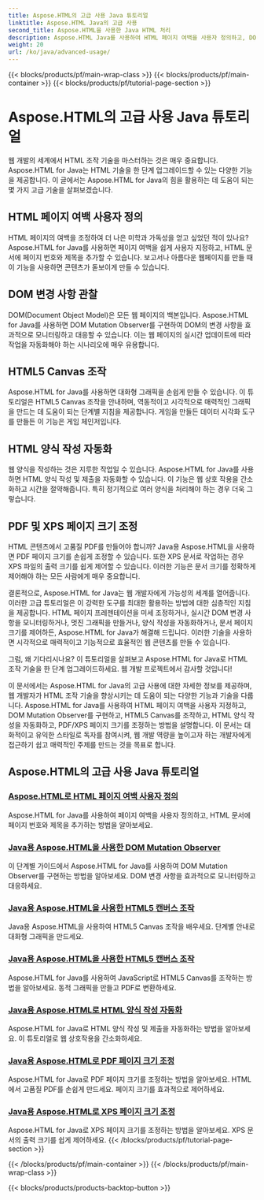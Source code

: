 ```yaml
---
title: Aspose.HTML의 고급 사용 Java 튜토리얼
linktitle: Aspose.HTML Java의 고급 사용
second_title: Aspose.HTML을 사용한 Java HTML 처리
description: Aspose.HTML Java를 사용하여 HTML 페이지 여백을 사용자 정의하고, DOM 변형 관찰자를 구현하고, HTML5 Canvas를 조작하고, HTML 양식 작성을 자동화하는 방법을 알아보세요.
weight: 20
url: /ko/java/advanced-usage/
---
```


{{< blocks/products/pf/main-wrap-class >}}
{{< blocks/products/pf/main-container >}}
{{< blocks/products/pf/tutorial-page-section >}}

# Aspose.HTML의 고급 사용 Java 튜토리얼


웹 개발의 세계에서 HTML 조작 기술을 마스터하는 것은 매우 중요합니다. Aspose.HTML for Java는 HTML 기술을 한 단계 업그레이드할 수 있는 다양한 기능을 제공합니다. 이 글에서는 Aspose.HTML for Java의 힘을 활용하는 데 도움이 되는 몇 가지 고급 기술을 살펴보겠습니다.

## HTML 페이지 여백 사용자 정의

HTML 페이지의 여백을 조정하여 더 나은 미학과 가독성을 얻고 싶었던 적이 있나요? Aspose.HTML for Java를 사용하면 페이지 여백을 쉽게 사용자 지정하고, HTML 문서에 페이지 번호와 제목을 추가할 수 있습니다. 보고서나 아름다운 웹페이지를 만들 때 이 기능을 사용하면 콘텐츠가 돋보이게 만들 수 있습니다.

## DOM 변경 사항 관찰

DOM(Document Object Model)은 모든 웹 페이지의 백본입니다. Aspose.HTML for Java를 사용하면 DOM Mutation Observer를 구현하여 DOM의 변경 사항을 효과적으로 모니터링하고 대응할 수 있습니다. 이는 웹 페이지의 실시간 업데이트에 따라 작업을 자동화해야 하는 시나리오에 매우 유용합니다.

## HTML5 Canvas 조작

Aspose.HTML for Java를 사용하면 대화형 그래픽을 손쉽게 만들 수 있습니다. 이 튜토리얼은 HTML5 Canvas 조작을 안내하며, 역동적이고 시각적으로 매력적인 그래픽을 만드는 데 도움이 되는 단계별 지침을 제공합니다. 게임을 만들든 데이터 시각화 도구를 만들든 이 기능은 게임 체인저입니다.

## HTML 양식 작성 자동화

웹 양식을 작성하는 것은 지루한 작업일 수 있습니다. Aspose.HTML for Java를 사용하면 HTML 양식 작성 및 제출을 자동화할 수 있습니다. 이 기능은 웹 상호 작용을 간소화하고 시간을 절약해줍니다. 특히 정기적으로 여러 양식을 처리해야 하는 경우 더욱 그렇습니다.

## PDF 및 XPS 페이지 크기 조정

HTML 콘텐츠에서 고품질 PDF를 만들어야 합니까? Java용 Aspose.HTML을 사용하면 PDF 페이지 크기를 손쉽게 조정할 수 있습니다. 또한 XPS 문서로 작업하는 경우 XPS 파일의 출력 크기를 쉽게 제어할 수 있습니다. 이러한 기능은 문서 크기를 정확하게 제어해야 하는 모든 사람에게 매우 중요합니다.

결론적으로, Aspose.HTML for Java는 웹 개발자에게 가능성의 세계를 열어줍니다. 이러한 고급 튜토리얼은 이 강력한 도구를 최대한 활용하는 방법에 대한 심층적인 지침을 제공합니다. HTML 페이지 프레젠테이션을 미세 조정하거나, 실시간 DOM 변경 사항을 모니터링하거나, 멋진 그래픽을 만들거나, 양식 작성을 자동화하거나, 문서 페이지 크기를 제어하든, Aspose.HTML for Java가 해결해 드립니다. 이러한 기술을 사용하면 시각적으로 매력적이고 기능적으로 효율적인 웹 콘텐츠를 만들 수 있습니다.

그럼, 왜 기다리시나요? 이 튜토리얼을 살펴보고 Aspose.HTML for Java로 HTML 조작 기술을 한 단계 업그레이드하세요. 웹 개발 프로젝트에서 감사할 것입니다!

이 문서에서는 Aspose.HTML for Java의 고급 사용에 대한 자세한 정보를 제공하며, 웹 개발자가 HTML 조작 기술을 향상시키는 데 도움이 되는 다양한 기능과 기술을 다룹니다. Aspose.HTML for Java를 사용하여 HTML 페이지 여백을 사용자 지정하고, DOM Mutation Observer를 구현하고, HTML5 Canvas를 조작하고, HTML 양식 작성을 자동화하고, PDF/XPS 페이지 크기를 조정하는 방법을 설명합니다. 이 문서는 대화적이고 유익한 스타일로 독자를 참여시켜, 웹 개발 역량을 높이고자 하는 개발자에게 접근하기 쉽고 매력적인 주제를 만드는 것을 목표로 합니다.

## Aspose.HTML의 고급 사용 Java 튜토리얼
### [Aspose.HTML로 HTML 페이지 여백 사용자 정의](./css-extensions-adding-title-page-number/)
Aspose.HTML for Java를 사용하여 페이지 여백을 사용자 정의하고, HTML 문서에 페이지 번호와 제목을 추가하는 방법을 알아보세요.
### [Java용 Aspose.HTML을 사용한 DOM Mutation Observer](./dom-mutation-observer-observing-node-additions/)
이 단계별 가이드에서 Aspose.HTML for Java를 사용하여 DOM Mutation Observer를 구현하는 방법을 알아보세요. DOM 변경 사항을 효과적으로 모니터링하고 대응하세요.
### [Java용 Aspose.HTML을 사용한 HTML5 캔버스 조작](./html5-canvas-manipulation-using-code/)
Java용 Aspose.HTML을 사용하여 HTML5 Canvas 조작을 배우세요. 단계별 안내로 대화형 그래픽을 만드세요.
### [Java용 Aspose.HTML을 사용한 HTML5 캔버스 조작](./html5-canvas-manipulation-using-javascript/)
Aspose.HTML for Java를 사용하여 JavaScript로 HTML5 Canvas를 조작하는 방법을 알아보세요. 동적 그래픽을 만들고 PDF로 변환하세요.
### [Java용 Aspose.HTML로 HTML 양식 작성 자동화](./html-form-editor-filling-submitting-forms/)
Aspose.HTML for Java로 HTML 양식 작성 및 제출을 자동화하는 방법을 알아보세요. 이 튜토리얼로 웹 상호작용을 간소화하세요.
### [Java용 Aspose.HTML로 PDF 페이지 크기 조정](./adjust-pdf-page-size/)
Aspose.HTML for Java로 PDF 페이지 크기를 조정하는 방법을 알아보세요. HTML에서 고품질 PDF를 손쉽게 만드세요. 페이지 크기를 효과적으로 제어하세요.
### [Java용 Aspose.HTML로 XPS 페이지 크기 조정](./adjust-xps-page-size/)
Aspose.HTML for Java로 XPS 페이지 크기를 조정하는 방법을 알아보세요. XPS 문서의 출력 크기를 쉽게 제어하세요.
{{< /blocks/products/pf/tutorial-page-section >}}

{{< /blocks/products/pf/main-container >}}
{{< /blocks/products/pf/main-wrap-class >}}

{{< blocks/products/products-backtop-button >}}
